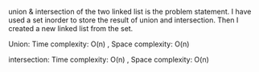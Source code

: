 union & intersection of the two linked list is the problem statement. I have used a set inorder to store the result of union and intersection. Then I created a new linked list from the set.

Union: Time complexity: O(n) , Space complexity: O(n)

intersection: Time complexity: O(n) , Space complexity: O(n)